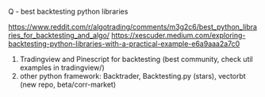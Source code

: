 Q - best backtesting python libraries

https://www.reddit.com/r/algotrading/comments/m3g2c6/best_python_libraries_for_backtesting_and_algo/
https://xescuder.medium.com/exploring-backtesting-python-libraries-with-a-practical-example-e6a9aaa2a7c0

1. Tradingview and Pinescript for backtesting (best community, check util examples in tradingview/)
2. other python framework: Backtrader, Backtesting.py (stars), vectorbt (new repo, beta/corr-market)

